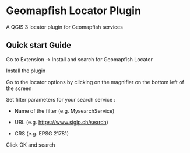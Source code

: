 # Geomapfish Locator Plugin
A QGIS 3 locator plugin for Geomapfish services

## Quick start Guide

Go to Extension -> Install and search for Geomapfish Locator

Install the plugin

Go to the locator options by clicking on the magnifier on the bottom left of the screen

Set filter parameters for your search service :

* Name of the filter (e.g. MysearchService)

* URL (e.g. https://www.sigip.ch/search)

* CRS (e.g. EPSG 21781)

Click OK and search
